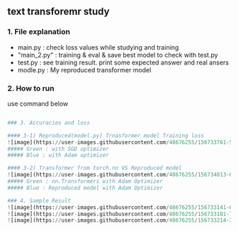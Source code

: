 ## text transforemr study

### 1. File explanation
- main.py : check loss values while studying and training
- "main_2.py" : training & eval & save best model to check with test.py
- test.py : see training result. print some expected answer and real ansers
- modle.py : My reproduced transformer model

### 2. How to run
use command below

``` python test.py

### 3. Accuracies and loss

#### 3-1) Reproduced(model.py) Trnasformer model Training loss 
![image](https://user-images.githubusercontent.com/48676255/156733761-56c2cf84-0145-49b3-899e-77a29419cbc1.png)
##### Green : with SGD optimizer
##### Blue : with Adam optimizer

#### 3-2) Transformer from torch.nn VS Reproduced model
![image](https://user-images.githubusercontent.com/48676255/156734013-6141bdcd-0cb6-4b58-91d3-f430e7b4ccc4.png)
##### Green : nn.Transformers with Adam Optimizer
##### Blue : Reproduced model with Adam Optimizer

### 4. Sample Result
![image](https://user-images.githubusercontent.com/48676255/156733141-6c5f0544-c398-4d46-884c-479cb2b36f04.png)
![image](https://user-images.githubusercontent.com/48676255/156733181-77f0e3b0-a225-438e-b3fa-6b29e9726b70.png)
![image](https://user-images.githubusercontent.com/48676255/156733214-3a961c0c-facd-4060-b2e9-dc58ac46c5f9.png)

